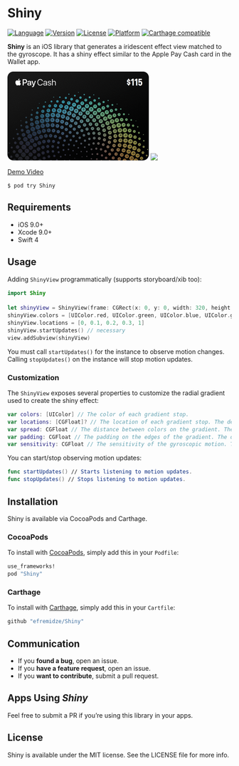# Shiny

[![Language](https://img.shields.io/badge/Swift-4-orange.svg?style=flat)](https://swift.org)
[![Version](https://img.shields.io/cocoapods/v/Shiny.svg?style=flat)](http://cocoapods.org/pods/Shiny)
[![License](https://img.shields.io/cocoapods/l/Shiny.svg?style=flat)](http://cocoapods.org/pods/Shiny)
[![Platform](https://img.shields.io/cocoapods/p/Shiny.svg?style=flat)](http://cocoapods.org/pods/Shiny)
[![Carthage compatible](https://img.shields.io/badge/Carthage-compatible-4BC51D.svg?style=flat)](https://github.com/Carthage/Carthage)

**Shiny** is an iOS library that generates a iridescent effect view matched to the gyroscope. It has a shiny effect similar to the Apple Pay Cash card in the Wallet app.

<img src="Images/applepay.png" width="318" alt="Apple Pay" />
<img src="https://thumbs.gfycat.com/NewGrotesqueKitten-size_restricted.gif" width="320">

[Demo Video](https://gfycat.com/gifs/detail/NewGrotesqueKitten)

```
$ pod try Shiny
```

## Requirements

- iOS 9.0+
- Xcode 9.0+
- Swift 4

## Usage

Adding `ShinyView` programmatically (supports storyboard/xib too):

```swift
import Shiny

let shinyView = ShinyView(frame: CGRect(x: 0, y: 0, width: 320, height: 200))
shinyView.colors = [UIColor.red, UIColor.green, UIColor.blue, UIColor.gray]
shinyView.locations = [0, 0.1, 0.2, 0.3, 1]
shinyView.startUpdates() // necessary
view.addSubview(shinyView)
```

You must call `startUpdates()` for the instance to observe motion changes. Calling `stopUpdates()` on the instance will stop motion updates.

### Customization

The `ShinyView` exposes several properties to customize the radial gradient used to create the shiny effect:

```swift
var colors: [UIColor] // The color of each gradient stop.
var locations: [CGFloat]? // The location of each gradient stop. The default is `nil`.
var spread: CGFloat // The distance between colors on the gradient. The default is `0.8`.
var padding: CGFloat // The padding on the edges of the gradient. The default is `0.1`.
var sensitivity: CGFloat // The sensitivity of the gyroscopic motion. The default is `0.2`.
```

You can start/stop observing motion updates:

```swift
func startUpdates() // Starts listening to motion updates.
func stopUpdates() // Stops listening to motion updates.
```

## Installation

Shiny is available via CocoaPods and Carthage.

### CocoaPods
To install with [CocoaPods](http://cocoapods.org/), simply add this in your `Podfile`:
```ruby
use_frameworks!
pod "Shiny"
```

### Carthage
To install with [Carthage](https://github.com/Carthage/Carthage), simply add this in your `Cartfile`:
```ruby
github "efremidze/Shiny"
```

## Communication

- If you **found a bug**, open an issue.
- If you **have a feature request**, open an issue.
- If you **want to contribute**, submit a pull request.

## Apps Using _Shiny_

Feel free to submit a PR if you’re using this library in your apps.

## License

Shiny is available under the MIT license. See the LICENSE file for more info.
